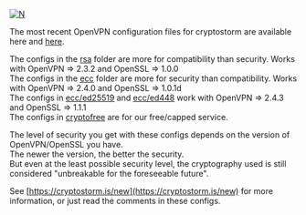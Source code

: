 [![N](https://cryptostorm.is/bloop.png)](https://cryptostorm.is/)

The most recent OpenVPN configuration files for cryptostorm are available here and [here](https://cryptostorm.is/configs/).

The configs in the [rsa](https://github.com/cryptostorm/cryptostorm_client_configuration_files/tree/master/rsa) folder are more for compatibility than security. Works with OpenVPN => 2.3.2 and OpenSSL => 1.0.0  
The configs in the [ecc](https://github.com/cryptostorm/cryptostorm_client_configuration_files/tree/master/ecc/) folder are more for security than compatibility. Works with OpenVPN => 2.4.0 and OpenSSL => 1.0.1d  
The configs in [ecc/ed25519](https://github.com/cryptostorm/cryptostorm_client_configuration_files/tree/master/ecc/ed25519/) and [ecc/ed448](https://github.com/cryptostorm/cryptostorm_client_configuration_files/tree/master/ecc/ed448/) work with OpenVPN => 2.4.3 and OpenSSL => 1.1.1  
The configs in [cryptofree](https://github.com/cryptostorm/cryptostorm_client_configuration_files/tree/master/ecc/cryptofree/) are for our free/capped service.  

The level of security you get with these configs depends on the version of OpenVPN/OpenSSL you have.  
The newer the version, the better the security.  
But even at the least possible security level, the cryptography used is still considered "unbreakable for the foreseeable future".

See [https://cryptostorm.is/new](https://cryptostorm.is/new) for more information, or just read the comments in these configs.

